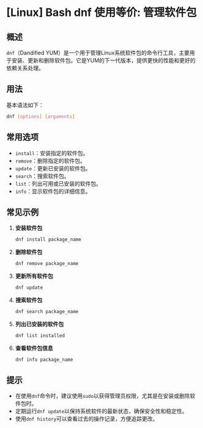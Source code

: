# [Linux] Bash dnf 使用等价: 管理软件包

## 概述
`dnf`（Dandified YUM）是一个用于管理Linux系统软件包的命令行工具，主要用于安装、更新和删除软件包。它是YUM的下一代版本，提供更快的性能和更好的依赖关系处理。

## 用法
基本语法如下：
```bash
dnf [options] [arguments]
```

## 常用选项
- `install`：安装指定的软件包。
- `remove`：删除指定的软件包。
- `update`：更新已安装的软件包。
- `search`：搜索软件包。
- `list`：列出可用或已安装的软件包。
- `info`：显示软件包的详细信息。

## 常见示例
1. **安装软件包**
   ```bash
   dnf install package_name
   ```

2. **删除软件包**
   ```bash
   dnf remove package_name
   ```

3. **更新所有软件包**
   ```bash
   dnf update
   ```

4. **搜索软件包**
   ```bash
   dnf search package_name
   ```

5. **列出已安装的软件包**
   ```bash
   dnf list installed
   ```

6. **查看软件包信息**
   ```bash
   dnf info package_name
   ```

## 提示
- 在使用`dnf`命令时，建议使用`sudo`以获得管理员权限，尤其是在安装或删除软件包时。
- 定期运行`dnf update`以保持系统软件的最新状态，确保安全性和稳定性。
- 使用`dnf history`可以查看过去的操作记录，方便追踪更改。